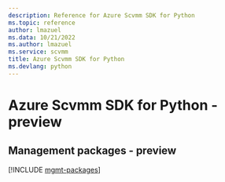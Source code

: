 ```yaml
---
description: Reference for Azure Scvmm SDK for Python
ms.topic: reference
author: lmazuel
ms.data: 10/21/2022
ms.author: lmazuel
ms.service: scvmm
title: Azure Scvmm SDK for Python
ms.devlang: python
---
```

# Azure Scvmm SDK for Python - preview

## Management packages - preview
[!INCLUDE [mgmt-packages](scvmm-mgmt-index.md)]